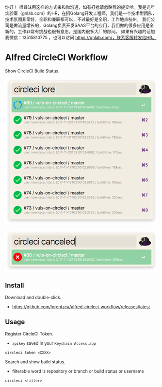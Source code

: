 你好！
很冒昧用这样的方式来和你沟通，如有打扰请忽略我的提交哈。我是光年实验室（gnlab.com）的HR，在招Golang开发工程师，我们是一个技术型团队，技术氛围非常好。全职和兼职都可以，不过最好是全职，工作地点杭州。
我们公司是做流量增长的，Golang负责开发SAAS平台的应用，我们做的很多应用是全新的，工作非常有挑战也很有意思，是国内很多大厂的顾问。
如果有兴趣的话加我微信：13515810775  ，也可以访问 https://gnlab.com/，联系客服转发给HR。
# Alfred CircleCI Workflow

Show CircleCI Build Status.

![](./image1.png)

![](./image2.png)

## Install

Download and double-click.

- https://github.com/lorentzca/alfred-circleci-workflow/releases/latest

## Usage

Register CircleCI Token.

- `apikey` saved in your `Keychain Access.app`

```
circleci token <XXXX>
```

Search and show build status.

- filterable word is repository or branch or build status or username

```
circleci <filter>
```
